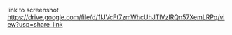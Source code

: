 link to screenshot
https://drive.google.com/file/d/1IJVcFt7zmWhcUhJTlVzIRQn57XemLRPq/view?usp=share_link